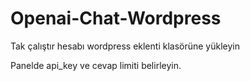 # Openai-Chat-Wordpress
 
Tak çalıştır hesabı wordpress eklenti klasörüne yükleyin

Panelde api_key ve cevap limiti belirleyin.

